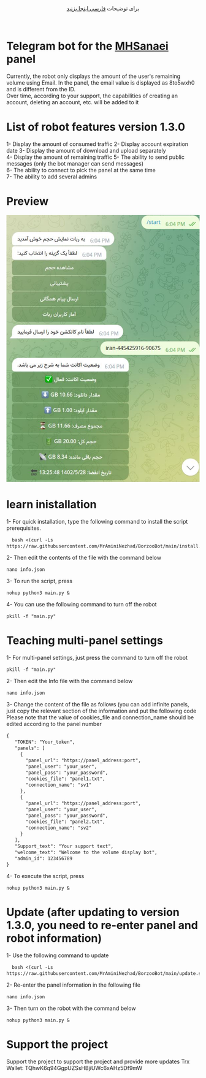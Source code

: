 <div align="center">
برای توضیحات <a href="https://github.com/MrAminiNezhad/tcp_optimizer_hybla/blob/main/README-fa.md"> فارسی اینجا بزنید </a>
</div>
<br><br>

# Telegram bot for the  <a href="https://github.com/MrAminiNezhad/tcp_optimizer_hybla/blob/main/README-fa.md"> MHSanaei </a> panel
Currently, the robot only displays the amount of the user's remaining volume using Email. In the panel, the email value is displayed as 8to5wxh0 and is different from the ID.<br>
Over time, according to your support, the capabilities of creating an account, deleting an account, etc. will be added to it

# List of robot features version 1.3.0
1- Display the amount of consumed traffic
2- Display account expiration date
3- Display the amount of download and upload separately<br>
4- Display the amount of remaining traffic
5- The ability to send public messages (only the bot manager can send messages) <br>
6- The ability to connect to pick the panel at the same time <br>
7- The ability to add several admins

# Preview
![Borzoo Demo](https://raw.githubusercontent.com/MrAminiNezhad/BorzooBot/main/demo.JPG)
# learn inistallation
1- For quick installation, type the following command to install the script prerequisites.<br>
```
  bash <(curl -Ls https://raw.githubusercontent.com/MrAminiNezhad/BorzooBot/main/install.sh)
```
2- Then edit the contents of the file with the command below
```
nano info.json
```
3- To run the script, press <br>
```
nohup python3 main.py &
```
4- You can use the following command to turn off the robot
```
pkill -f "main.py"
```
# Teaching multi-panel settings

1- For multi-panel settings, just press the command to turn off the robot
```
pkill -f "main.py"
```

2- Then edit the Info file with the command below
```
nano info.json
```

3- Change the content of the file as follows (you can add infinite panels, just copy the relevant section of the information and put the following code <br>
Please note that the value of cookies_file and connection_name should be edited according to the panel number <br>
```
{
   "TOKEN": "Your_token",
   "panels": [
     {
       "panel_url": "https://panel_address:port",
       "panel_user": "your_user",
       "panel_pass": "your_password",
       "cookies_file": "panel1.txt",
       "connection_name": "sv1"
     },
     {
       "panel_url": "https://panel_address:port",
       "panel_user": "your_user",
       "panel_pass": "your_password",
       "cookies_file": "panel2.txt",
       "connection_name": "sv2"
     }
   ],
   "Support_text": "Your support text",
   "welcome_text": "Welcome to the volume display bot",
   "admin_id": 123456789
}

```

4- To execute the script, press <br>
```
nohup python3 main.py &
```
# Update (after updating to version 1.3.0, you need to re-enter panel and robot information)
1- Use the following command to update
```
  bash <(curl -Ls https://raw.githubusercontent.com/MrAminiNezhad/BorzooBot/main/update.sh)
```
2- Re-enter the panel information in the following file <br>
```
nano info.json
```
3- Then turn on the robot with the command below
```
nohup python3 main.py &
```
# Support the project
Support the project to support the project and provide more updates
Trx Wallet: TQhwK6q94GgpUZSsHBjiUWc6xAHz5Df9mW
